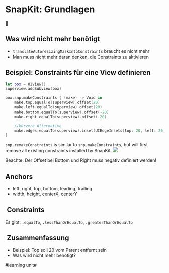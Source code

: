# SnapKit: Grundlagen
🫰

## Was wird nicht mehr benötigt
- `translateAutoresizingMaskIntoConstraints` braucht es nicht mehr
- Man muss nicht mehr daran denken, die Constraints zu aktivieren

## Beispiel: Constraints für eine View definieren

```swift
let box = UIView()
superview.addSubview(box)

box.snp.makeConstraints { (make) -> Void in
    make.top.equalTo(superview).offset(20)
    make.left.equalTo(superview).offset(20)
    make.bottom.equalTo(superview).offset(-20)
    make.right.equalTo(superview).offset(-20)

	//kürzere Alternative
	make.edges.equalTo(superview).inset(UIEdgeInsets(top: 20, left: 20, bottom: 20, right: 20))
}
```

`snp.remakeConstraints` is similar to `snp.makeConstraints`, but will first remove all existing constraints installed by SnapKit.
![][image-1]

Beachte: Der Offset bei Bottom und Right muss negativ definiert werden!

## Anchors
- left, right, top, bottom, leading, trailing
- width, height, centerX, centerY

##  Constraints
Es gibt: `.equalTo`, `.lessThanOrEqualTo`, `.greaterThanOrEqualTo `


##  Zusammenfassung
- Beispiel: Top soll 20 vom Parent entfernt sein
- Was wird nicht mehr benötigt?

[image-1]:	assets/simulator_screenshot_0B5CCB0C-06A8-4A35-A9D9-0C52DCD36143.png

#learning unit#